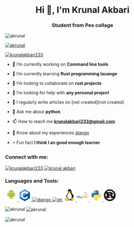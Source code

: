 <h1 align="center">Hi 👋, I'm Krunal Akbari</h1>
<h3 align="center">Student from Pes collage</h3>

<p align="left"> <img src="https://komarev.com/ghpvc/?username=akrunal&label=Profile%20views&color=0e75b6&style=flat" alt="akrunal" /> </p>

<p align="left"> <a href="https://github.com/ryo-ma/github-profile-trophy"><img src="https://github-profile-trophy.vercel.app/?username=akrunal" alt="akrunal" /></a> </p>

<p align="left"> <a href="https://twitter.com/krunalakbari233" target="blank"><img src="https://img.shields.io/twitter/follow/krunalakbari233?logo=twitter&style=for-the-badge" alt="krunalakbari233" /></a> </p>

- 🔭 I’m currently working on **Command line tools**

- 🌱 I’m currently learning **Rust programming lauange**

- 👯 I’m looking to collaborate on **rust projects**

- 🤝 I’m looking for help with **any personal project**

- 📝 I regularly write articles on [not created](not created)

- 💬 Ask me about **python**

- 📫 How to reach me **krunalakbari233@gmail.com**

- 📄 Know about my experiences [django](django)

- ⚡ Fun fact **I think I an good enough learner**

<h3 align="left">Connect with me:</h3>
<p align="left">
<a href="https://twitter.com/krunalakbari233" target="blank"><img align="center" src="https://raw.githubusercontent.com/rahuldkjain/github-profile-readme-generator/master/src/images/icons/Social/twitter.svg" alt="krunalakbari233" height="30" width="40" /></a>
<a href="https://linkedin.com/in/krunal akbari" target="blank"><img align="center" src="https://raw.githubusercontent.com/rahuldkjain/github-profile-readme-generator/master/src/images/icons/Social/linked-in-alt.svg" alt="krunal akbari" height="30" width="40" /></a>
</p>

<h3 align="left">Languages and Tools:</h3>
<p align="left"> <a href="https://developer.android.com" target="_blank" rel="noreferrer"> <img src="https://raw.githubusercontent.com/devicons/devicon/master/icons/android/android-original-wordmark.svg" alt="android" width="40" height="40"/> </a> <a href="https://www.cprogramming.com/" target="_blank" rel="noreferrer"> <img src="https://raw.githubusercontent.com/devicons/devicon/master/icons/c/c-original.svg" alt="c" width="40" height="40"/> </a> <a href="https://www.djangoproject.com/" target="_blank" rel="noreferrer"> <img src="https://cdn.worldvectorlogo.com/logos/django.svg" alt="django" width="40" height="40"/> </a> <a href="https://git-scm.com/" target="_blank" rel="noreferrer"> <img src="https://www.vectorlogo.zone/logos/git-scm/git-scm-icon.svg" alt="git" width="40" height="40"/> </a> <a href="https://www.linux.org/" target="_blank" rel="noreferrer"> <img src="https://raw.githubusercontent.com/devicons/devicon/master/icons/linux/linux-original.svg" alt="linux" width="40" height="40"/> </a> <a href="https://www.mysql.com/" target="_blank" rel="noreferrer"> <img src="https://raw.githubusercontent.com/devicons/devicon/master/icons/mysql/mysql-original-wordmark.svg" alt="mysql" width="40" height="40"/> </a> <a href="https://www.python.org" target="_blank" rel="noreferrer"> <img src="https://raw.githubusercontent.com/devicons/devicon/master/icons/python/python-original.svg" alt="python" width="40" height="40"/> </a> <a href="https://www.rust-lang.org" target="_blank" rel="noreferrer"> <img src="https://raw.githubusercontent.com/devicons/devicon/master/icons/rust/rust-plain.svg" alt="rust" width="40" height="40"/> </a> </p>

<p><img align="left" src="https://github-readme-stats.vercel.app/api/top-langs?username=akrunal&show_icons=true&theme=gruvbox&locale=en&layout=compact" alt="akrunal" /></p>

<p>&nbsp;<img align="center" src="https://github-readme-stats.vercel.app/api?username=akrunal&show_icons=true&locale=en" alt="akrunal" /></p>

<p><img align="center" src="https://github-readme-streak-stats.herokuapp.com/?user=akrunal&" alt="akrunal" /></p>

